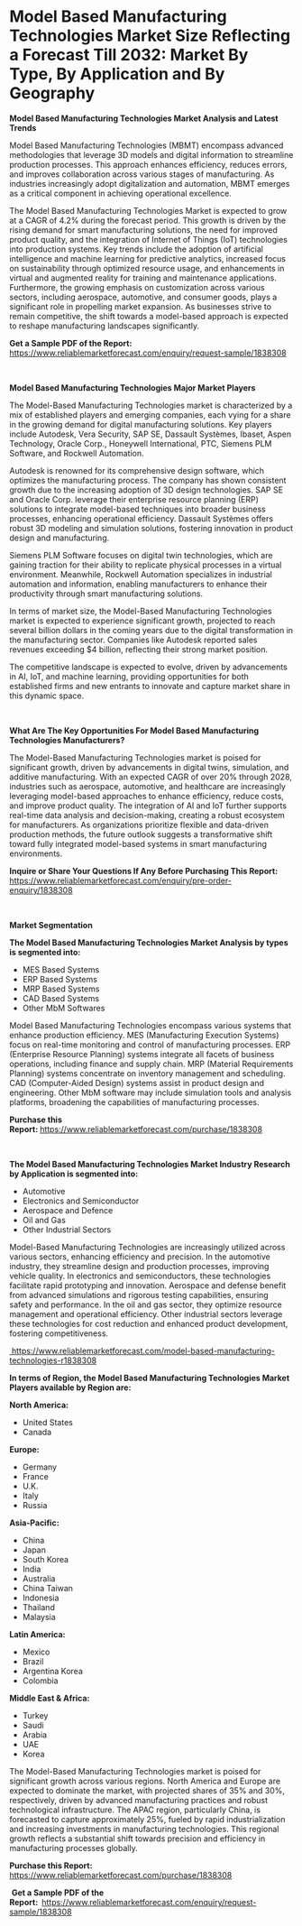 <p><h1>Model Based Manufacturing Technologies Market Size Reflecting a Forecast Till 2032: Market By Type, By Application and By Geography</h1></p><p><strong>Model Based Manufacturing Technologies Market Analysis and Latest Trends</strong></p>
<p><p>Model Based Manufacturing Technologies (MBMT) encompass advanced methodologies that leverage 3D models and digital information to streamline production processes. This approach enhances efficiency, reduces errors, and improves collaboration across various stages of manufacturing. As industries increasingly adopt digitalization and automation, MBMT emerges as a critical component in achieving operational excellence.</p><p>The Model Based Manufacturing Technologies Market is expected to grow at a CAGR of 4.2% during the forecast period. This growth is driven by the rising demand for smart manufacturing solutions, the need for improved product quality, and the integration of Internet of Things (IoT) technologies into production systems. Key trends include the adoption of artificial intelligence and machine learning for predictive analytics, increased focus on sustainability through optimized resource usage, and enhancements in virtual and augmented reality for training and maintenance applications. Furthermore, the growing emphasis on customization across various sectors, including aerospace, automotive, and consumer goods, plays a significant role in propelling market expansion. As businesses strive to remain competitive, the shift towards a model-based approach is expected to reshape manufacturing landscapes significantly.</p></p>
<p><strong>Get a Sample PDF of the Report:&nbsp;</strong> <a href="https://www.reliablemarketforecast.com/enquiry/request-sample/1838308?utm_campaign=1130&utm_medium=2&utm_source=Github&utm_content=ia&utm_term=17042025&utm_id=model-based-manufacturing-technologies">https://www.reliablemarketforecast.com/enquiry/request-sample/1838308</a></p>
<p>&nbsp;</p>
<p><strong>Model Based Manufacturing Technologies Major Market Players</strong></p>
<p><p>The Model-Based Manufacturing Technologies market is characterized by a mix of established players and emerging companies, each vying for a share in the growing demand for digital manufacturing solutions. Key players include Autodesk, Vera Security, SAP SE, Dassault Systèmes, Ibaset, Aspen Technology, Oracle Corp., Honeywell International, PTC, Siemens PLM Software, and Rockwell Automation. </p><p>Autodesk is renowned for its comprehensive design software, which optimizes the manufacturing process. The company has shown consistent growth due to the increasing adoption of 3D design technologies. SAP SE and Oracle Corp. leverage their enterprise resource planning (ERP) solutions to integrate model-based techniques into broader business processes, enhancing operational efficiency. Dassault Systèmes offers robust 3D modeling and simulation solutions, fostering innovation in product design and manufacturing.</p><p>Siemens PLM Software focuses on digital twin technologies, which are gaining traction for their ability to replicate physical processes in a virtual environment. Meanwhile, Rockwell Automation specializes in industrial automation and information, enabling manufacturers to enhance their productivity through smart manufacturing solutions.</p><p>In terms of market size, the Model-Based Manufacturing Technologies market is expected to experience significant growth, projected to reach several billion dollars in the coming years due to the digital transformation in the manufacturing sector. Companies like Autodesk reported sales revenues exceeding $4 billion, reflecting their strong market position.</p><p>The competitive landscape is expected to evolve, driven by advancements in AI, IoT, and machine learning, providing opportunities for both established firms and new entrants to innovate and capture market share in this dynamic space.</p></p>
<p>&nbsp;</p>
<p><strong>What Are The Key Opportunities For Model Based Manufacturing Technologies Manufacturers?</strong></p>
<p><p>The Model-Based Manufacturing Technologies market is poised for significant growth, driven by advancements in digital twins, simulation, and additive manufacturing. With an expected CAGR of over 20% through 2028, industries such as aerospace, automotive, and healthcare are increasingly leveraging model-based approaches to enhance efficiency, reduce costs, and improve product quality. The integration of AI and IoT further supports real-time data analysis and decision-making, creating a robust ecosystem for manufacturers. As organizations prioritize flexible and data-driven production methods, the future outlook suggests a transformative shift toward fully integrated model-based systems in smart manufacturing environments.</p></p>
<p><strong>Inquire or Share Your Questions If Any Before Purchasing This Report:</strong> <a href="https://www.reliablemarketforecast.com/enquiry/pre-order-enquiry/1838308?utm_campaign=1130&utm_medium=2&utm_source=Github&utm_content=ia&utm_term=17042025&utm_id=model-based-manufacturing-technologies">https://www.reliablemarketforecast.com/enquiry/pre-order-enquiry/1838308</a></p>
<p>&nbsp;</p>
<p><strong>Market Segmentation</strong></p>
<p><strong>The Model Based Manufacturing Technologies Market Analysis by types is segmented into:</strong></p>
<p><ul><li>MES Based Systems</li><li>ERP Based Systems</li><li>MRP Based Systems</li><li>CAD Based Systems</li><li>Other MbM Softwares</li></ul></p>
<p><p>Model Based Manufacturing Technologies encompass various systems that enhance production efficiency. MES (Manufacturing Execution Systems) focus on real-time monitoring and control of manufacturing processes. ERP (Enterprise Resource Planning) systems integrate all facets of business operations, including finance and supply chain. MRP (Material Requirements Planning) systems concentrate on inventory management and scheduling. CAD (Computer-Aided Design) systems assist in product design and engineering. Other MbM software may include simulation tools and analysis platforms, broadening the capabilities of manufacturing processes.</p></p>
<p><strong>Purchase this Report:&nbsp;</strong><a href="https://www.reliablemarketforecast.com/purchase/1838308?utm_campaign=1130&utm_medium=2&utm_source=Github&utm_content=ia&utm_term=17042025&utm_id=model-based-manufacturing-technologies">https://www.reliablemarketforecast.com/purchase/1838308</a></p>
<p>&nbsp;</p>
<p><strong>The Model Based Manufacturing Technologies Market Industry Research by Application is segmented into:</strong></p>
<p><ul><li>Automotive</li><li>Electronics and Semiconductor</li><li>Aerospace and Defence</li><li>Oil and Gas</li><li>Other Industrial Sectors</li></ul></p>
<p><p>Model-Based Manufacturing Technologies are increasingly utilized across various sectors, enhancing efficiency and precision. In the automotive industry, they streamline design and production processes, improving vehicle quality. In electronics and semiconductors, these technologies facilitate rapid prototyping and innovation. Aerospace and defense benefit from advanced simulations and rigorous testing capabilities, ensuring safety and performance. In the oil and gas sector, they optimize resource management and operational efficiency. Other industrial sectors leverage these technologies for cost reduction and enhanced product development, fostering competitiveness.</p></p>
<p><a href="https://www.reliablemarketforecast.com/model-based-manufacturing-technologies-r1838308?utm_campaign=1130&utm_medium=2&utm_source=Github&utm_content=ia&utm_term=17042025&utm_id=model-based-manufacturing-technologies">&nbsp;https://www.reliablemarketforecast.com/model-based-manufacturing-technologies-r1838308</a></p>
<p><strong>In terms of Region, the Model Based Manufacturing Technologies Market Players available by Region are:</strong></p>
<p>
    <p> <strong> North America: </strong>
        <ul>
            <li>United States</li>
            <li>Canada</li>
        </ul>
        </p> 
    <p> <strong> Europe: </strong>
        <ul>
            <li>Germany</li>
            <li>France</li>
            <li>U.K.</li>
            <li>Italy</li>
            <li>Russia</li>
        </ul>
        </p> 
    <p> <strong> Asia-Pacific: </strong>
        <ul>
            <li>China</li>
            <li>Japan</li>
            <li>South Korea</li>
            <li>India</li>
            <li>Australia</li>
            <li>China Taiwan</li>
            <li>Indonesia</li>
            <li>Thailand</li>
            <li>Malaysia</li>
        </ul>
        </p> 
    <p> <strong> Latin America: </strong>
        <ul>
            <li>Mexico</li>
            <li>Brazil</li>
            <li>Argentina Korea</li>
            <li>Colombia</li>
        </ul>
        </p> 
    <p> <strong> Middle East & Africa: </strong>
        <ul>
            <li>Turkey</li>
            <li>Saudi</li>
            <li>Arabia</li>
            <li>UAE</li>
            <li>Korea</li>
        </ul>
    </p>
    </p>
<p><p>The Model-Based Manufacturing Technologies market is poised for significant growth across various regions. North America and Europe are expected to dominate the market, with projected shares of 35% and 30%, respectively, driven by advanced manufacturing practices and robust technological infrastructure. The APAC region, particularly China, is forecasted to capture approximately 25%, fueled by rapid industrialization and increasing investments in manufacturing technologies. This regional growth reflects a substantial shift towards precision and efficiency in manufacturing processes globally.</p></p>
<p><strong>Purchase this Report: </strong><a href="https://www.reliablemarketforecast.com/purchase/1838308?utm_campaign=1130&utm_medium=2&utm_source=Github&utm_content=ia&utm_term=17042025&utm_id=model-based-manufacturing-technologies">https://www.reliablemarketforecast.com/purchase/1838308</a></p>
<p>&nbsp;<strong>Get a Sample PDF of the Report:&nbsp;&nbsp;</strong><a href="https://www.reliablemarketforecast.com/enquiry/request-sample/1838308?utm_campaign=1130&utm_medium=2&utm_source=Github&utm_content=ia&utm_term=17042025&utm_id=model-based-manufacturing-technologies">https://www.reliablemarketforecast.com/enquiry/request-sample/1838308</a></p>
<p><strong></strong></p>
<p><p></p><p></p><p></p></p>